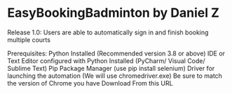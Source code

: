# EasyBookingBadminton by Daniel Z
Release 1.0:
Users are able to automatically sign in and finish booking multiple courts

Prerequisites:
Python Installed (Recommended version 3.8 or above)
IDE or Text Editor configured with Python Installed (PyCharm/ Visual Code/ Sublime Text)
Pip Package Manager (use pip install selenium)
Driver for launching the automation (We will use chromedriver.exe)
Be sure to match the version of Chrome you have
Download From this URL
